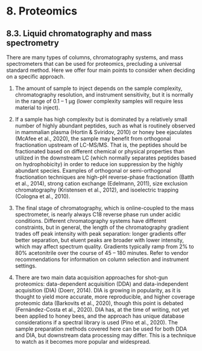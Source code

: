 # 8. Proteomics

## 8.3. Liquid chromatography and mass spectrometry

There are many types of columns, chromatography systems, and mass spectrometers that can be used for proteomics, precluding a universal standard method. Here we offer four main points to consider when deciding on a specific approach.

1.   The amount of sample to inject depends on the sample complexity, chromatography resolution, and instrument sensitivity, but it is normally in the range of 0.1 – 1 µg (lower complexity samples will require less material to inject).

2.   If a sample has high complexity but is dominated by a relatively small number of highly abundant peptides, such as what is routinely observed in mammalian plasma (Hortin & Sviridov, 2010) or honey bee ejaculates (McAfee et al., 2020), the sample may benefit from orthogonal fractionation upstream of LC-MS/MS. That is, the peptides should be fractionated based on different chemical or physical properties than utilized in the downstream LC (which normally separates peptides based on hydrophobicity) in order to reduce ion suppression by the highly abundant species. Examples of orthogonal or semi-orthogonal fractionation techniques are high-pH reverse-phase fractionation (Batth et al., 2014), strong cation exchange (Edelmann, 2011), size exclusion chromatography (Kristensen et al., 2012), and isoelectric trapping (Cologna et al., 2010).

3.   The final stage of chromatography, which is online-coupled to the mass spectrometer, is nearly always C18 reverse phase run under acidic conditions. Different chromatography systems have different constraints, but in general, the length of the chromatography gradient trades off peak intensity with peak separation: longer gradients offer better separation, but eluent peaks are broader with lower intensity, which may affect spectrum quality. Gradients typically ramp from 2% to 80% acetonitrile over the course of 45 – 180 minutes. Refer to vendor recommendations for information on column selection and instrument settings.

4.   There are two main data acquisition approaches for shot-gun proteomics: data-dependent acquisition (DDA) and data-independent acquisition (DIA) (Doerr, 2014). DIA is growing in popularity, as it is thought to yield more accurate, more reproducible, and higher coverage proteomic data (Barkovits et al., 2020), though this point is debated (Fernández-Costa et al., 2020). DIA has, at the time of writing, not yet been applied to honey bees, and the approach has unique database considerations if a spectral library is used (Pino et al., 2020). The sample preparation methods covered here can be used for both DDA and DIA, but downstream data processing may differ. This is a technique to watch as it becomes more popular and widespread.
